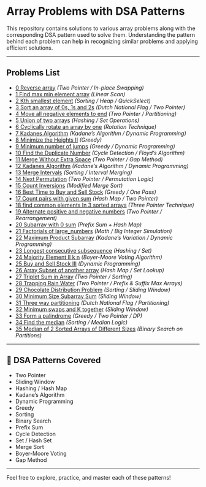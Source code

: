 # Array Problems with DSA Patterns

This repository contains solutions to various array problems along with the corresponding DSA pattern used to solve them. Understanding the pattern behind each problem can help in recognizing similar problems and applying efficient solutions.

---

## Problems List

- [0 Reverse array](0_Reverse_the_array.py) *(Two Pointer / In-place Swapping)*  
- [1 Find max min element array](1_Find_max_min_element_array.py) *(Linear Scan)*  
- [2 Kth smallest element](2_Kth_smallest_element.py) *(Sorting / Heap / QuickSelect)*  
- [3 Sort an array of 0s, 1s and 2s](3_Sort_an_array_of_0s,_1s_and_2s.py) *(Dutch National Flag / Two Pointer)*  
- [4 Move all negative elements to end](4_Move_all_negative_elements_to_end.py) *(Two Pointer / Partitioning)*  
- [5 Union of two arrays](5_Union_of_two_arrays.py) *(Hashing / Set Operations)*  
- [6 Cyclically rotate an array by one](6_Cyclically_rotate_an_array_by_one.py) *(Rotation Technique)*  
- [7 Kadanes Algorithm](7_Kadanes_Algorithm.py) *(Kadane’s Algorithm / Dynamic Programming)*  
- [8 Minimize the Heights II](8_Minimize_the_Heights_II.py) *(Greedy)*  
- [9 Minimum number of jumps](9_Minimum_number_of_jumps.py) *(Greedy / Dynamic Programming)*  
- [10 Find the Duplicate Number](10_Find_the_Duplicate_Number.py) *(Cycle Detection / Floyd’s Algorithm)*  
- [11 Merge Without Extra Space](11_Merge_Without_Extra_Space.py) *(Two Pointer / Gap Method)*  
- [12 Kadanes Algorithm](7_Kadanes_Algorithm.py) *(Kadane’s Algorithm / Dynamic Programming)*  
- [13 Merge Intervals](13_Merge_Intervals.py) *(Sorting / Interval Merging)*  
- [14 Next Permutation](14_Next_Permutation.py) *(Two Pointer / Permutation Logic)*  
- [15 Count Inversions](15_Count_Inversions.py) *(Modified Merge Sort)*  
- [16 Best Time to Buy and Sell Stock](16_Best_Time_to_Buy_and_Sell_Stock.py) *(Greedy / One Pass)*  
- [17 Count pairs with given sum](17_Count_pairs_with_given_sum.py) *(Hash Map / Two Pointer)*  
- [18 find common elements In 3 sorted arrays](18_find_common_elements_In_3_sorted_arrays.py) *(Three Pointer Technique)*  
- [19 Alternate positive and negative numbers](19_Alternate_positive_and_negative_numbers.py) *(Two Pointer / Rearrangement)*  
- [20 Subarray with 0 sum](20_Subarray_with_0_sum.py) *(Prefix Sum + Hash Map)*  
- [21 Factorials of large_numbers](21_Factorials_of_large_numbers.py) *(Math / Big Integer Simulation)*  
- [22 Maximum Product Subarray](22_Maximum_Product_Subarray.py) *(Kadane’s Variation / Dynamic Programming)*  
- [23 Longest consecutive subsequence](23_Longest_consecutive_subsequence.py) *(Hashing / Set)*  
- [24 Majority Element II k n](24_Majority_Element_II_k_n.py) *(Boyer-Moore Voting Algorithm)*  
- [25 Buy and Sell Stock III](25_Buy_and_Sell_Stock_III.py) *(Dynamic Programming)*  
- [26 Array Subset of another array](26_Array_Subset_of_another_array.py) *(Hash Map / Set Lookup)*  
- [27 Triplet Sum in Array](27_Triplet_Sum_in_Array.py) *(Two Pointer / Sorting)*  
- [28 Trapping Rain Water](28_Trapping_Rain_Water.py) *(Two Pointer / Prefix & Suffix Max Arrays)*  
- [29 Chocolate Distribution Problem](29_Chocolate_Distribution_Problem.py) *(Sorting / Sliding Window)*  
- [30 Minimum Size Subarray Sum](30_Minimum_Size_Subarray_Sum.py) *(Sliding Window)*  
- [31 Three way partitioning](31_Three_way_partitioning.py) *(Dutch National Flag / Partitioning)*  
- [32 Minimum swaps and K together](32_Minimum_swaps_and_K_together.py) *(Sliding Window)*  
- [33 Form a palindrome](33_Form_a_palindrome.py) *(Greedy / Two Pointer / DP)*  
- [34 Find the median](34_Find_the_median.py) *(Sorting / Median Logic)*  
- [35 Median of 2 Sorted Arrays of Different Sizes](35_Median_of_2_Sorted_Arrays_of_Different_Sizes.py) *(Binary Search on Partitions)*  

---

## 📌 DSA Patterns Covered

- Two Pointer
- Sliding Window
- Hashing / Hash Map
- Kadane’s Algorithm
- Dynamic Programming
- Greedy
- Sorting
- Binary Search
- Prefix Sum
- Cycle Detection
- Set / Hash Set
- Merge Sort
- Boyer-Moore Voting
- Gap Method

---

Feel free to explore, practice, and master each of these patterns!
